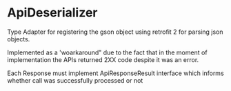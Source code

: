 # ApiDeserializer

Type Adapter for registering the gson object using retrofit 2 for parsing json objects.

Implemented as a 'woarkaround" due to the fact that in the moment of implementation the APIs returned 2XX code despite it was an error.

Each Response must implement ApiResponseResult interface which informs whether call was successfully processed or not

